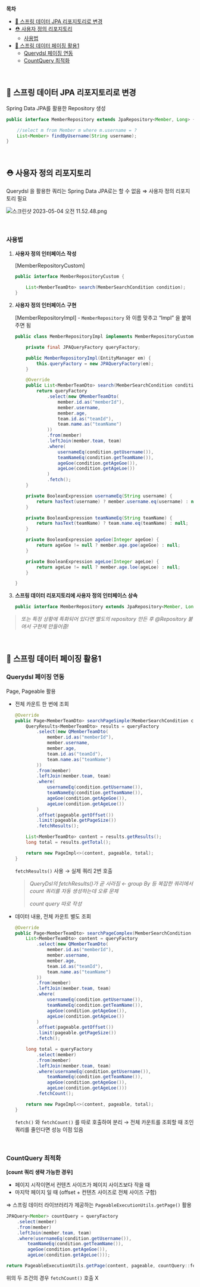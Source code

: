 **목차**
- [🍋 스프링 데이터 JPA 리포지토리로 변경](#스프링-데이터-jpa-리포지토리로-변경)
- [⛑ 사용자 정의 리포지토리](#사용자-정의-리포지토리)
  - [사용법](#사용법)
- [🍦 스프링 데이터 페이징 활용1](#-스프링-데이터-페이징-활용1)
  - [Querydsl 페이징 연동](#querydsl-페이징-연동)
  - [CountQuery 최적화](#countquery-최적화)

<br>

## 🍋 스프링 데이터 JPA 리포지토리로 변경

Spring Data JPA를 활용한 Repository 생성

```java
public interface MemberRepository extends JpaRepository<Member, Long> {

    //select m from Member m where m.username = ?
    List<Member> findByUsername(String username);
}
```

<br>

## ⛑ 사용자 정의 리포지토리

Querydsl 을 활용한 쿼리는 Spring Data JPA로는 할 수 없음 ⇒ 사용자 정의 리포지토리 필요

![스크린샷 2023-05-04 오전 11.52.48.png](/img/querydsl/section6/custom_repository.png)

<br>

### 사용법

1. **사용자 정의 인터페이스 작성**
    
    [MemberRepositoryCustom]
    
    ```java
    public interface MemberRepositoryCustom {
    
        List<MemberTeamDto> search(MemberSearchCondition condition);
    }
    ```
    
2. **사용자 정의 인터페이스 구현**
    
    [MemberRepositoryImpl] - `MemberRepository` 와 이름 맞추고 “Impl” 을 붙여주면 됨
    
    ```java
    public class MemberRepositoryImpl implements MemberRepositoryCustom{
    
        private final JPAQueryFactory queryFactory;
    
        public MemberRepositoryImpl(EntityManager em) {
            this.queryFactory = new JPAQueryFactory(em);
        }
    
        @Override
        public List<MemberTeamDto> search(MemberSearchCondition condition) {
            return queryFactory
                .select(new QMemberTeamDto(
                    member.id.as("memberId"),
                    member.username,
                    member.age,
                    team.id.as("teamId"),
                    team.name.as("teamName")
                ))
                .from(member)
                .leftJoin(member.team, team)
                .where(
                    usernameEq(condition.getUsername()),
                    teamNameEq(condition.getTeamName()),
                    ageGoe(condition.getAgeGoe()),
                    ageLoe(condition.getAgeLoe())
                )
                .fetch();
        }
    
        private BooleanExpression usernameEq(String username) {
            return hasText(username) ? member.username.eq(username) : null;
        }
    
        private BooleanExpression teamNameEq(String teamName) {
            return hasText(teamName) ? team.name.eq(teamName) : null;
        }
    
        private BooleanExpression ageGoe(Integer ageGoe) {
            return ageGoe != null ? member.age.goe(ageGoe) : null;
        }
    
        private BooleanExpression ageLoe(Integer ageLoe) {
            return ageLoe != null ? member.age.loe(ageLoe) : null;
        }
    
    }
    ```
    
3. **스프링 데이터 리포지토리에 사용자 정의 인터페이스 상속**
    
    ```java
    public interface MemberRepository extends JpaRepository<Member, Long>, MemberRepositoryCustom { .. } 
    ```
    

> *또는 특정 상황에 특화되어 있다면 별도의 repository 만든 후 @Repository 붙여서 구현체 만들어줌!*
> 

<br>

## 🍦 스프링 데이터 페이징 활용1


### Querydsl 페이징 연동

Page, Pageable 활용
 - 전체 카운트 한 번에 조회
     
     ```java
     @Override
     public Page<MemberTeamDto> searchPageSimple(MemberSearchCondition condition, Pageable pageable) {
         QueryResults<MemberTeamDto> results = queryFactory
             .select(new QMemberTeamDto(
                 member.id.as("memberId"),
                 member.username,
                 member.age,
                 team.id.as("teamId"),
                 team.name.as("teamName")
             ))
             .from(member)
             .leftJoin(member.team, team)
             .where(
                 usernameEq(condition.getUsername()),
                 teamNameEq(condition.getTeamName()),
                 ageGoe(condition.getAgeGoe()),
                 ageLoe(condition.getAgeLoe())
             )
             .offset(pageable.getOffset())
             .limit(pageable.getPageSize())
             .fetchResults();
     
         List<MemberTeamDto> content = results.getResults();
         long total = results.getTotal();
     
         return new PageImpl<>(content, pageable, total);
     }
     ```
     
     `fetchResults()` 사용 → 실제 쿼리 2번 호출
     
     > *QueryDsl의 fetchResults()가 곧 사라짐 ← group By 등 복잡한 쿼리에서 count 쿼리를 자동 생성하는데 오류 문제*
     > 
     > 
     > *count query 따로 작성*
     > 
     
 - 데이터 내용, 전체 카운트 별도 조회
     
     ```java
     @Override
     public Page<MemberTeamDto> searchPageComplex(MemberSearchCondition condition, Pageable pageable) {
         List<MemberTeamDto> content = queryFactory
             .select(new QMemberTeamDto(
                 member.id.as("memberId"),
                 member.username,
                 member.age,
                 team.id.as("teamId"),
                 team.name.as("teamName")
             ))
             .from(member)
             .leftJoin(member.team, team)
             .where(
                 usernameEq(condition.getUsername()),
                 teamNameEq(condition.getTeamName()),
                 ageGoe(condition.getAgeGoe()),
                 ageLoe(condition.getAgeLoe())
             )
             .offset(pageable.getOffset())
             .limit(pageable.getPageSize())
             .fetch();
     
         long total = queryFactory
             .select(member)
             .from(member)
             .leftJoin(member.team, team)
             .where(usernameEq(condition.getUsername()),
                 teamNameEq(condition.getTeamName()),
                 ageGoe(condition.getAgeGoe()),
                 ageLoe(condition.getAgeLoe()))
             .fetchCount();
     
         return new PageImpl<>(content, pageable, total);
     }
     ```
     
     `fetch()` 와 `fetchCount()` 를 따로 호출하여 분리 → 전체 카운트를 조회할 때 조인 쿼리를 줄인다면 성능 이점 있음
        
<br>

### CountQuery 최적화

**[count 쿼리 생략 가능한 경우]**

- 페이지 시작이면서 컨텐츠 사이즈가 페이지 사이즈보다 작을 때
- 마지막 페이지 일 때 (offset + 컨텐츠 사이즈로 전체 사이즈 구함)

⇒ 스프링 데이터 라이브러리가 제공하는 `PageableExecutionUtils.getPage()` 활용

```java
JPAQuery<Member> countQuery = queryFactory
    .select(member)
    .from(member)
    .leftJoin(member.team, team)
    .where(usernameEq(condition.getUsername()),
        teamNameEq(condition.getTeamName()),
        ageGoe(condition.getAgeGoe()),
        ageLoe(condition.getAgeLoe()));

return PageableExecutionUtils.getPage(content, pageable, countQuery::fetchCount);
```

위의 두 조건의 경우 `fetchCount()` 호출 X